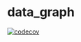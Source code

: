 # data_graph

[![codecov](https://codecov.io/gh/JorgeQuintanaL/data_graph/branch/master/graph/badge.svg)](https://codecov.io/gh/JorgeQuintanaL/data_graph)
